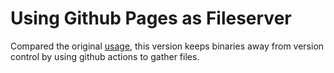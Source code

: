 # Using Github Pages as Fileserver

Compared the original [usage](README-Original.md), this version keeps binaries away from version control by using github actions to gather files.
